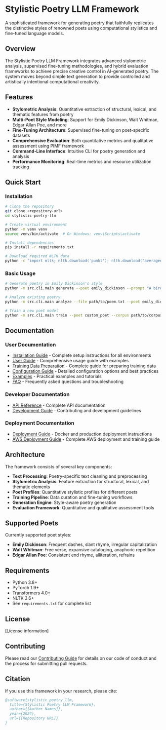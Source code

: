 # Stylistic Poetry LLM Framework

A sophisticated framework for generating poetry that faithfully replicates the distinctive styles of renowned poets using computational stylistics and fine-tuned language models.

## Overview

The Stylistic Poetry LLM Framework integrates advanced stylometric analysis, supervised fine-tuning methodologies, and hybrid evaluation frameworks to achieve precise creative control in AI-generated poetry. The system moves beyond simple text generation to provide controlled and artistically intentional computational creativity.

## Features

- **Stylometric Analysis**: Quantitative extraction of structural, lexical, and thematic features from poetry
- **Multi-Poet Style Modeling**: Support for Emily Dickinson, Walt Whitman, Edgar Allan Poe, and more
- **Fine-Tuning Architecture**: Supervised fine-tuning on poet-specific datasets
- **Comprehensive Evaluation**: Both quantitative metrics and qualitative assessment using PIMF framework
- **Command-Line Interface**: Intuitive CLI for poetry generation and analysis
- **Performance Monitoring**: Real-time metrics and resource utilization tracking

## Quick Start

### Installation

```bash
# Clone the repository
git clone <repository-url>
cd stylistic-poetry-llm

# Create virtual environment
python -m venv venv
source venv/bin/activate  # On Windows: venv\Scripts\activate

# Install dependencies
pip install -r requirements.txt

# Download required NLTK data
python -c "import nltk; nltk.download('punkt'); nltk.download('averaged_perceptron_tagger')"
```

### Basic Usage

```bash
# Generate poetry in Emily Dickinson's style
python -m src.cli.main generate --poet emily_dickinson --prompt "A bird came down the walk"

# Analyze existing poetry
python -m src.cli.main analyze --file path/to/poem.txt --poet emily_dickinson

# Train a new poet model
python -m src.cli.main train --poet custom_poet --corpus path/to/corpus/
```

## Documentation

### User Documentation
- [Installation Guide](docs/installation.md) - Complete setup instructions for all environments
- [User Guide](docs/user_guide.md) - Comprehensive usage guide with examples
- [Training Data Preparation](docs/training_data_preparation.md) - Complete guide for preparing training data
- [Configuration Guide](docs/configuration.md) - Detailed configuration options and best practices
- [Examples](docs/examples.md) - Practical examples and tutorials
- [FAQ](docs/faq.md) - Frequently asked questions and troubleshooting

### Developer Documentation
- [API Reference](docs/api_reference.md) - Complete API documentation
- [Development Guide](docs/development.md) - Contributing and development guidelines

### Deployment Documentation
- [Deployment Guide](deployment/README.md) - Docker and production deployment instructions
- [AWS Deployment Guide](docs/aws_deployment.md) - Complete AWS deployment and training guide

## Architecture

The framework consists of several key components:

- **Text Processing**: Poetry-specific text cleaning and preprocessing
- **Stylometric Analysis**: Feature extraction for structural, lexical, and thematic elements
- **Poet Profiles**: Quantitative stylistic profiles for different poets
- **Training Pipeline**: Data curation and fine-tuning workflows
- **Generation Engine**: Style-aware poetry generation
- **Evaluation Framework**: Quantitative and qualitative assessment tools

## Supported Poets

Currently supported poet styles:

- **Emily Dickinson**: Frequent dashes, slant rhyme, irregular capitalization
- **Walt Whitman**: Free verse, expansive cataloging, anaphoric repetition
- **Edgar Allan Poe**: Consistent end rhyme, alliteration, refrains

## Requirements

- Python 3.8+
- PyTorch 1.9+
- Transformers 4.0+
- NLTK 3.6+
- See `requirements.txt` for complete list

## License

[License information]

## Contributing

Please read our [Contributing Guide](CONTRIBUTING.md) for details on our code of conduct and the process for submitting pull requests.

## Citation

If you use this framework in your research, please cite:

```bibtex
@software{stylistic_poetry_llm,
  title={Stylistic Poetry LLM Framework},
  author={[Author Names]},
  year={2024},
  url={[Repository URL]}
}
```